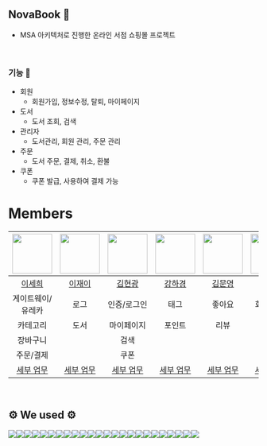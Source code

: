 ## NovaBook 📕 

- MSA 아키텍처로 진행한 온라인 서점 쇼핑몰 프로젝트
<br>
  
### 기능 🎈
-  회원
    - 회원가입, 정보수정, 탈퇴, 마이페이지
- 도서
    - 도서 조회, 검색
- 관리자
    - 도서관리, 회원 관리, 주문 관리
- 주문
   - 도서 주문, 결제, 취소, 환불
- 쿠폰
   - 쿠폰 발급, 사용하여 결제 가능 




# Members
|<img src="https://avatars.githubusercontent.com/u/91319157?v=4" width= 80>|<img src="https://avatars.githubusercontent.com/u/90399537?v=4" width = 80>|<img src="https://avatars.githubusercontent.com/u/114563915?v=4" width = 80>|<img src="https://avatars.githubusercontent.com/u/130727384?v=4" width = 80>|<img src="https://avatars.githubusercontent.com/u/115964167?v=4" width = 80>|<img src="https://avatars.githubusercontent.com/u/43734317?v=4" width=80>|
|:---:|:---:|:---:|:---:|:---:|:---:|
|[이세희](https://github.com/2-say)|[이재이](https://github.com/zaysverse)|[김현광](https://github.com/kimhyungwang)|[강하경](https://github.com/kanghagyeong)|[김문영](https://github.com/munyeongkim2)|[한태환](https://github.com/taehwan)|
| 게이트웨이/유레카 | 로그 | 인증/로그인 | 태그 | 좋아요 | 회원 가입 |
| 카테고리 | 도서 | 마이페이지 | 포인트 | 리뷰 | 검색 |
| 장바구니 | | 검색 ||||
| 주문/결제 | | 쿠폰 ||||
| [세부 업무](#%EA%B9%80%EC%8A%B9%EA%B7%9C) | [세부 업무](#%EB%85%B8%EB%8F%99%EC%98%81) | [세부 업무](#%EC%86%A1%EC%95%84%ED%98%84) | [세부 업무](#%EC%86%A1%EC%A7%84%EA%B7%9C) | [세부 업무](#%EC%9D%B4%EC%84%9C%EC%97%B0) | [세부 업무](#%EC%A7%84%ED%9A%A8%EA%B2%B8) |

<!--

**Here are some ideas to get you started:**

🙋‍♀️ A short introduction - what is your organization all about?
🌈 Contribution guidelines - how can the community get involved?
👩‍💻 Useful resources - where can the community find your docs? Is there anything else the community should know?
🍿 Fun facts - what does your team eat for breakfast?
🧙 Remember, you can do mighty things with the power of [Markdown](https://docs.github.com/github/writing-on-github/getting-started-with-writing-and-formatting-on-github/basic-writing-and-formatting-syntax)
-->

<br>

## ⚙️ We used ⚙️
<div style="display:flex; flex-direction:row;">
    <img src="https://img.shields.io/badge/Java-007396?style=for-the-badge&logo=Java&logoColor=white"> 
    <img src="https://img.shields.io/badge/Spring Boot-6DB33F?style=for-the-badge&logo=spring boot&logoColor=white"> 
    <img src="https://img.shields.io/badge/mysql-4479A1?style=for-the-badge&logo=mysql&logoColor=white"> 
    <img src="https://img.shields.io/badge/redis-%23DD0031.svg?style=for-the-badge&logo=redis&logoColor=white">
    <img src="https://img.shields.io/badge/JWT-black?style=for-the-badge&logo=JSON%20web%20tokens">
    <img src="https://img.shields.io/badge/Rabbitmq-FF6600?style=for-the-badge&logo=rabbitmq&logoColor=white">
    <br>
    <img src="https://img.shields.io/badge/linux-FCC624?style=for-the-badge&logo=linux&logoColor=black"> 
    <img src="https://img.shields.io/badge/apache tomcat-F8DC75?style=for-the-badge&logo=apachetomcat&logoColor=black">
    <img src="https://img.shields.io/badge/nginx-%23009639.svg?style=for-the-badge&logo=nginx&logoColor=white">
    <br>
    <img src="https://img.shields.io/badge/html5-%23E34F26.svg?style=for-the-badge&logo=html5&logoColor=white"> 
    <img src="https://img.shields.io/badge/css3-%231572B6.svg?style=for-the-badge&logo=css3&logoColor=white"> 
    <img src="https://img.shields.io/badge/javascript-%23323330.svg?style=for-the-badge&logo=javascript&logoColor=%23F7DF1E"> 
    <img src="https://img.shields.io/badge/bootstrap-%238511FA.svg?style=for-the-badge&logo=bootstrap&logoColor=white">
    <img src="https://img.shields.io/badge/Thymeleaf-%23005C0F.svg?style=for-the-badge&logo=Thymeleaf&logoColor=white">
    <img src="https://img.shields.io/badge/jquery-%230769AD.svg?style=for-the-badge&logo=jquery&logoColor=white">
    <br>
    <img src="https://img.shields.io/badge/github%20actions-%232671E5.svg?style=for-the-badge&logo=githubactions&logoColor=white">
    <img src="https://img.shields.io/badge/IntelliJIDEA-000000.svg?style=for-the-badge&logo=intellij-idea&logoColor=white">
    <img src="https://img.shields.io/badge/Hibernate-59666C?style=for-the-badge&logo=Hibernate&logoColor=white">
    <img src="https://img.shields.io/badge/SonarQube-black?style=for-the-badge&logo=sonarqube&logoColor=4E9BCD">
    <img src="https://img.shields.io/badge/-Swagger-%23Clojure?style=for-the-badge&logo=swagger&logoColor=white">
    <img src="https://img.shields.io/badge/Postman-FF6C37?style=for-the-badge&logo=postman&logoColor=white">
    <img src="https://img.shields.io/badge/github-%23121011.svg?style=for-the-badge&logo=github&logoColor=white">
    <img src="https://img.shields.io/badge/-ElasticSearch-005571?style=for-the-badge&logo=elasticsearch">
    <img src="https://img.shields.io/badge/yaml-%23ffffff.svg?style=for-the-badge&logo=yaml&logoColor=151515">
  
</div><br>
